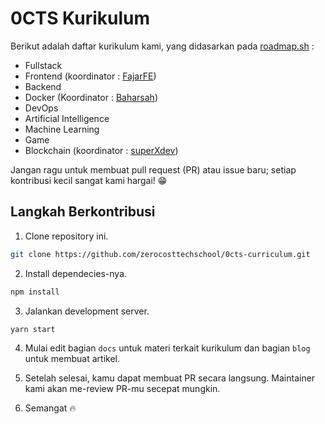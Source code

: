 # 0CTS Kurikulum

Berikut adalah daftar kurikulum kami, yang didasarkan pada [roadmap.sh](https://roadmap.sh/) :
- Fullstack 
- Frontend (koordinator : [FajarFE](https://github.com/FajarFE))
- Backend
- Docker (Koordinator : [Baharsah](https://github.com/baharsah))
- DevOps
- Artificial Intelligence
- Machine Learning
- Game
- Blockchain (koordinator : [superXdev](https://github.com/superXdev))
 
Jangan ragu untuk membuat pull request (PR) atau issue baru; setiap kontribusi kecil sangat kami hargai! 😁

## Langkah Berkontribusi

1. Clone repository ini.

```bash
git clone https://github.com/zerocosttechschool/0cts-curriculum.git
```

2. Install dependecies-nya.

```bash
npm install
```

3. Jalankan development server.

```bash
yarn start
```

4. Mulai edit bagian `docs` untuk materi terkait kurikulum dan bagian `blog` untuk membuat artikel.

5. Setelah selesai, kamu dapat membuat PR secara langsung. Maintainer kami akan me-review PR-mu secepat mungkin.

6. Semangat 🔥
